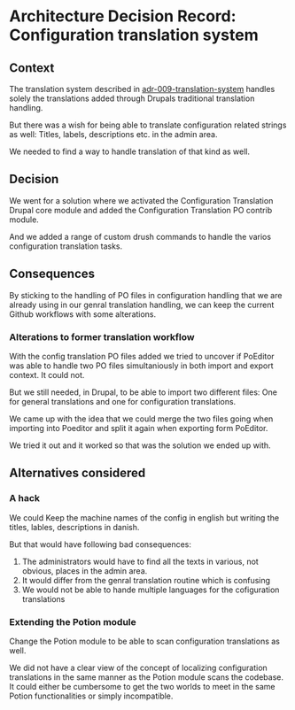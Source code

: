 # Architecture Decision Record: Configuration translation system

## Context

The translation system described in [adr-009-translation-system](./adr-009-translation-system.md) handles solely the translations added through Drupals traditional translation handling.

But there was a wish for being able to translate configuration related strings as well: Titles, labels, descriptions etc. in the admin area.

We needed to find a way to handle translation of that kind as well.

## Decision

We went for a solution where we activated the Configuration Translation Drupal core module and added the Configuration Translation PO contrib module.

And we added a range of custom drush commands to handle the varios configuration translation tasks.

## Consequences

By sticking to the handling of PO files in configuration handling that we are already using in our genral translation handling, we can keep the current Github workflows with some alterations.

### Alterations to former translation workflow

With the config translation PO files added we tried to uncover if PoEditor was able to handle two PO files simultaniously in both import and export context.
It could not.

But we still needed, in Drupal, to be able to import two different files: One for general translations and one for configuration translations.

We came up with the idea that we could merge the two files going when importing into Poeditor and split it again when exporting form PoEditor.

We tried it out and it worked so that was the solution we ended up with.

## Alternatives considered

### A hack
We could Keep the machine names of the config in english but writing the titles, lables, descriptions in danish.

But that would have following bad consequences:
1. The administrators would have to find all the texts in various, not obvious, places in the admin area.
2. It would differ from the genral translation routine which is confusing
3. We would not be able to hande multiple languages for the cofiguration translations

### Extending the Potion module
Change the Potion module to be able to scan configuration translations as well.

We did not have a clear view of the concept of localizing configuration translations in the same manner as the Potion module scans the codebase. It could either be cumbersome to get the two worlds to meet in the same Potion functionalities or simply incompatible.

